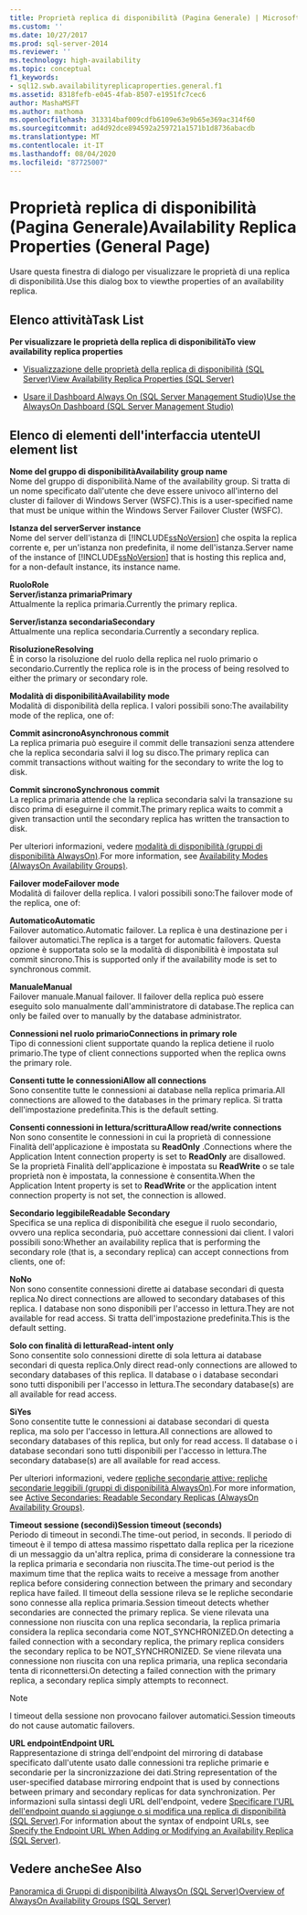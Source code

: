 ```yaml
---
title: Proprietà replica di disponibilità (Pagina Generale) | Microsoft Docs
ms.custom: ''
ms.date: 10/27/2017
ms.prod: sql-server-2014
ms.reviewer: ''
ms.technology: high-availability
ms.topic: conceptual
f1_keywords:
- sql12.swb.availabilityreplicaproperties.general.f1
ms.assetid: 8318fefb-e045-4fab-8507-e1951fc7cec6
author: MashaMSFT
ms.author: mathoma
ms.openlocfilehash: 313314baf009cdfb6109e63e9b65e369ac314f60
ms.sourcegitcommit: ad4d92dce894592a259721a1571b1d8736abacdb
ms.translationtype: MT
ms.contentlocale: it-IT
ms.lasthandoff: 08/04/2020
ms.locfileid: "87725007"
---
```

# <a name="availability-replica-properties-general-page"></a><span data-ttu-id="9bd03-102">Proprietà replica di disponibilità (Pagina Generale)</span><span class="sxs-lookup"><span data-stu-id="9bd03-102">Availability Replica Properties (General Page)</span></span>
  <span data-ttu-id="9bd03-103">Usare questa finestra di dialogo per visualizzare le proprietà di una replica di disponibilità.</span><span class="sxs-lookup"><span data-stu-id="9bd03-103">Use this dialog box to viewthe properties of an availability replica.</span></span>  
  
## <a name="task-list"></a><span data-ttu-id="9bd03-104">Elenco attività</span><span class="sxs-lookup"><span data-stu-id="9bd03-104">Task List</span></span>  
 <span data-ttu-id="9bd03-105">**Per visualizzare le proprietà della replica di disponibilità**</span><span class="sxs-lookup"><span data-stu-id="9bd03-105">**To view availability replica properties**</span></span>  
  
-   [<span data-ttu-id="9bd03-106">Visualizzazione delle proprietà della replica di disponibilità &#40;SQL Server&#41;</span><span class="sxs-lookup"><span data-stu-id="9bd03-106">View Availability Replica Properties &#40;SQL Server&#41;</span></span>](view-availability-replica-properties-sql-server.md)  
  
-   [<span data-ttu-id="9bd03-107">Usare il Dashboard Always On &#40;SQL Server Management Studio&#41;</span><span class="sxs-lookup"><span data-stu-id="9bd03-107">Use the AlwaysOn Dashboard &#40;SQL Server Management Studio&#41;</span></span>](use-the-always-on-dashboard-sql-server-management-studio.md)  
  
## <a name="ui-element-list"></a><span data-ttu-id="9bd03-108">Elenco di elementi dell'interfaccia utente</span><span class="sxs-lookup"><span data-stu-id="9bd03-108">UI element list</span></span>  
 <span data-ttu-id="9bd03-109">**Nome del gruppo di disponibilità**</span><span class="sxs-lookup"><span data-stu-id="9bd03-109">**Availability group name**</span></span>  
 <span data-ttu-id="9bd03-110">Nome del gruppo di disponibilità.</span><span class="sxs-lookup"><span data-stu-id="9bd03-110">Name of the availability group.</span></span> <span data-ttu-id="9bd03-111">Si tratta di un nome specificato dall'utente che deve essere univoco all'interno del cluster di failover di Windows Server (WSFC).</span><span class="sxs-lookup"><span data-stu-id="9bd03-111">This is a user-specified name that must be unique within the Windows Server Failover Cluster (WSFC).</span></span>  
  
 <span data-ttu-id="9bd03-112">**Istanza del server**</span><span class="sxs-lookup"><span data-stu-id="9bd03-112">**Server instance**</span></span>  
 <span data-ttu-id="9bd03-113">Nome del server dell'istanza di [!INCLUDE[ssNoVersion](../../../includes/ssnoversion-md.md)] che ospita la replica corrente e, per un'istanza non predefinita, il nome dell'istanza.</span><span class="sxs-lookup"><span data-stu-id="9bd03-113">Server name of the instance of [!INCLUDE[ssNoVersion](../../../includes/ssnoversion-md.md)] that is hosting this replica and, for a non-default instance, its instance name.</span></span>  
  
 <span data-ttu-id="9bd03-114">**Ruolo**</span><span class="sxs-lookup"><span data-stu-id="9bd03-114">**Role**</span></span>  
 <span data-ttu-id="9bd03-115">**Server/istanza primaria**</span><span class="sxs-lookup"><span data-stu-id="9bd03-115">**Primary**</span></span>  
 <span data-ttu-id="9bd03-116">Attualmente la replica primaria.</span><span class="sxs-lookup"><span data-stu-id="9bd03-116">Currently the primary replica.</span></span>  
  
 <span data-ttu-id="9bd03-117">**Server/istanza secondaria**</span><span class="sxs-lookup"><span data-stu-id="9bd03-117">**Secondary**</span></span>  
 <span data-ttu-id="9bd03-118">Attualmente una replica secondaria.</span><span class="sxs-lookup"><span data-stu-id="9bd03-118">Currently a secondary replica.</span></span>  
  
 <span data-ttu-id="9bd03-119">**Risoluzione**</span><span class="sxs-lookup"><span data-stu-id="9bd03-119">**Resolving**</span></span>  
 <span data-ttu-id="9bd03-120">È in corso la risoluzione del ruolo della replica nel ruolo primario o secondario.</span><span class="sxs-lookup"><span data-stu-id="9bd03-120">Currently the replica role is in the process of being resolved to either the primary or secondary role.</span></span>  
  
 <span data-ttu-id="9bd03-121">**Modalità di disponibilità**</span><span class="sxs-lookup"><span data-stu-id="9bd03-121">**Availability mode**</span></span>  
 <span data-ttu-id="9bd03-122">Modalità di disponibilità della replica. I valori possibili sono:</span><span class="sxs-lookup"><span data-stu-id="9bd03-122">The availability mode of the replica, one of:</span></span>  
  
 <span data-ttu-id="9bd03-123">**Commit asincrono**</span><span class="sxs-lookup"><span data-stu-id="9bd03-123">**Asynchronous commit**</span></span>  
 <span data-ttu-id="9bd03-124">La replica primaria può eseguire il commit delle transazioni senza attendere che la replica secondaria salvi il log su disco.</span><span class="sxs-lookup"><span data-stu-id="9bd03-124">The primary replica can commit transactions without waiting for the secondary to write the log to disk.</span></span>  
  
 <span data-ttu-id="9bd03-125">**Commit sincrono**</span><span class="sxs-lookup"><span data-stu-id="9bd03-125">**Synchronous commit**</span></span>  
 <span data-ttu-id="9bd03-126">La replica primaria attende che la replica secondaria salvi la transazione su disco prima di eseguirne il commit.</span><span class="sxs-lookup"><span data-stu-id="9bd03-126">The primary replica waits to commit a given transaction until the secondary replica has written the transaction to disk.</span></span>  
  
 <span data-ttu-id="9bd03-127">Per ulteriori informazioni, vedere [modalità di disponibilità (gruppi di disponibilità AlwaysOn)](availability-modes-always-on-availability-groups.md).</span><span class="sxs-lookup"><span data-stu-id="9bd03-127">For more information, see [Availability Modes (AlwaysOn Availability Groups)](availability-modes-always-on-availability-groups.md).</span></span>  
  
 <span data-ttu-id="9bd03-128">**Failover mode**</span><span class="sxs-lookup"><span data-stu-id="9bd03-128">**Failover mode**</span></span>  
 <span data-ttu-id="9bd03-129">Modalità di failover della replica. I valori possibili sono:</span><span class="sxs-lookup"><span data-stu-id="9bd03-129">The failover mode of the replica, one of:</span></span>  
  
 <span data-ttu-id="9bd03-130">**Automatico**</span><span class="sxs-lookup"><span data-stu-id="9bd03-130">**Automatic**</span></span>  
 <span data-ttu-id="9bd03-131">Failover automatico.</span><span class="sxs-lookup"><span data-stu-id="9bd03-131">Automatic failover.</span></span> <span data-ttu-id="9bd03-132">La replica è una destinazione per i failover automatici.</span><span class="sxs-lookup"><span data-stu-id="9bd03-132">The replica is a target for automatic failovers.</span></span> <span data-ttu-id="9bd03-133">Questa opzione è supportata solo se la modalità di disponibilità è impostata sul commit sincrono.</span><span class="sxs-lookup"><span data-stu-id="9bd03-133">This is supported only if the availability mode is set to synchronous commit.</span></span>  
  
 <span data-ttu-id="9bd03-134">**Manuale**</span><span class="sxs-lookup"><span data-stu-id="9bd03-134">**Manual**</span></span>  
 <span data-ttu-id="9bd03-135">Failover manuale.</span><span class="sxs-lookup"><span data-stu-id="9bd03-135">Manual failover.</span></span> <span data-ttu-id="9bd03-136">Il failover della replica può essere eseguito solo manualmente dall'amministratore di database.</span><span class="sxs-lookup"><span data-stu-id="9bd03-136">The replica can only be failed over to manually by the database administrator.</span></span>  
  
 <span data-ttu-id="9bd03-137">**Connessioni nel ruolo primario**</span><span class="sxs-lookup"><span data-stu-id="9bd03-137">**Connections in primary role**</span></span>  
 <span data-ttu-id="9bd03-138">Tipo di connessioni client supportate quando la replica detiene il ruolo primario.</span><span class="sxs-lookup"><span data-stu-id="9bd03-138">The type of client connections supported when the replica owns the primary role.</span></span>  
  
 <span data-ttu-id="9bd03-139">**Consenti tutte le connessioni**</span><span class="sxs-lookup"><span data-stu-id="9bd03-139">**Allow all connections**</span></span>  
 <span data-ttu-id="9bd03-140">Sono consentite tutte le connessioni ai database nella replica primaria.</span><span class="sxs-lookup"><span data-stu-id="9bd03-140">All connections are allowed to the databases in the primary replica.</span></span> <span data-ttu-id="9bd03-141">Si tratta dell'impostazione predefinita.</span><span class="sxs-lookup"><span data-stu-id="9bd03-141">This is the default setting.</span></span>  
  
 <span data-ttu-id="9bd03-142">**Consenti connessioni in lettura/scrittura**</span><span class="sxs-lookup"><span data-stu-id="9bd03-142">**Allow read/write connections**</span></span>  
 <span data-ttu-id="9bd03-143">Non sono consentite le connessioni in cui la proprietà di connessione Finalità dell'applicazione è impostata su **ReadOnly** .</span><span class="sxs-lookup"><span data-stu-id="9bd03-143">Connections where the Application Intent connection property is set to **ReadOnly** are disallowed.</span></span> <span data-ttu-id="9bd03-144">Se la proprietà Finalità dell'applicazione è impostata su **ReadWrite** o se tale proprietà non è impostata, la connessione è consentita.</span><span class="sxs-lookup"><span data-stu-id="9bd03-144">When the Application Intent property is set to **ReadWrite** or the application intent connection property is not set, the connection is allowed.</span></span>  
  
 <span data-ttu-id="9bd03-145">**Secondario leggibile**</span><span class="sxs-lookup"><span data-stu-id="9bd03-145">**Readable Secondary**</span></span>  
 <span data-ttu-id="9bd03-146">Specifica se una replica di disponibilità che esegue il ruolo secondario, ovvero una replica secondaria, può accettare connessioni dai client. I valori possibili sono:</span><span class="sxs-lookup"><span data-stu-id="9bd03-146">Whether an availability replica that is performing the secondary role (that is, a secondary replica) can accept connections from clients, one of:</span></span>  
  
 <span data-ttu-id="9bd03-147">**No**</span><span class="sxs-lookup"><span data-stu-id="9bd03-147">**No**</span></span>  
 <span data-ttu-id="9bd03-148">Non sono consentite connessioni dirette ai database secondari di questa replica.</span><span class="sxs-lookup"><span data-stu-id="9bd03-148">No direct connections are allowed to secondary databases of this replica.</span></span> <span data-ttu-id="9bd03-149">I database non sono disponibili per l'accesso in lettura.</span><span class="sxs-lookup"><span data-stu-id="9bd03-149">They are not available for read access.</span></span> <span data-ttu-id="9bd03-150">Si tratta dell'impostazione predefinita.</span><span class="sxs-lookup"><span data-stu-id="9bd03-150">This is the default setting.</span></span>  
  
 <span data-ttu-id="9bd03-151">**Solo con finalità di lettura**</span><span class="sxs-lookup"><span data-stu-id="9bd03-151">**Read-intent only**</span></span>  
 <span data-ttu-id="9bd03-152">Sono consentite solo connessioni dirette di sola lettura ai database secondari di questa replica.</span><span class="sxs-lookup"><span data-stu-id="9bd03-152">Only direct read-only connections are allowed to secondary databases of this replica.</span></span> <span data-ttu-id="9bd03-153">Il database o i database secondari sono tutti disponibili per l'accesso in lettura.</span><span class="sxs-lookup"><span data-stu-id="9bd03-153">The secondary database(s) are all available for read access.</span></span>  
  
 <span data-ttu-id="9bd03-154">**Sì**</span><span class="sxs-lookup"><span data-stu-id="9bd03-154">**Yes**</span></span>  
 <span data-ttu-id="9bd03-155">Sono consentite tutte le connessioni ai database secondari di questa replica, ma solo per l'accesso in lettura.</span><span class="sxs-lookup"><span data-stu-id="9bd03-155">All connections are allowed to secondary databases of this replica, but only for read access.</span></span> <span data-ttu-id="9bd03-156">Il database o i database secondari sono tutti disponibili per l'accesso in lettura.</span><span class="sxs-lookup"><span data-stu-id="9bd03-156">The secondary database(s) are all available for read access.</span></span>  
  
 <span data-ttu-id="9bd03-157">Per ulteriori informazioni, vedere [repliche secondarie attive: repliche secondarie leggibili (gruppi di disponibilità AlwaysOn)](active-secondaries-readable-secondary-replicas-always-on-availability-groups.md).</span><span class="sxs-lookup"><span data-stu-id="9bd03-157">For more information, see [Active Secondaries: Readable Secondary Replicas (AlwaysOn Availability Groups)](active-secondaries-readable-secondary-replicas-always-on-availability-groups.md).</span></span>  
  
 <span data-ttu-id="9bd03-158">**Timeout sessione (secondi)**</span><span class="sxs-lookup"><span data-stu-id="9bd03-158">**Session timeout (seconds)**</span></span>  
 <span data-ttu-id="9bd03-159">Periodo di timeout in secondi.</span><span class="sxs-lookup"><span data-stu-id="9bd03-159">The time-out period, in seconds.</span></span> <span data-ttu-id="9bd03-160">Il periodo di timeout è il tempo di attesa massimo rispettato dalla replica per la ricezione di un messaggio da un'altra replica, prima di considerare la connessione tra la replica primaria e secondaria non riuscita.</span><span class="sxs-lookup"><span data-stu-id="9bd03-160">The time-out period is the maximum time that the replica waits to receive a message from another replica before considering connection between the primary and secondary replica have failed.</span></span> <span data-ttu-id="9bd03-161">Il timeout della sessione rileva se le repliche secondarie sono connesse alla replica primaria.</span><span class="sxs-lookup"><span data-stu-id="9bd03-161">Session timeout detects whether secondaries are connected the primary replica.</span></span> <span data-ttu-id="9bd03-162">Se viene rilevata una connessione non riuscita con una replica secondaria, la replica primaria considera la replica secondaria come NOT_SYNCHRONIZED.</span><span class="sxs-lookup"><span data-stu-id="9bd03-162">On detecting a failed connection with a secondary replica, the primary replica considers the secondary replica to be NOT_SYNCHRONIZED.</span></span> <span data-ttu-id="9bd03-163">Se viene rilevata una connessione non riuscita con una replica primaria, una replica secondaria tenta di riconnettersi.</span><span class="sxs-lookup"><span data-stu-id="9bd03-163">On detecting a failed connection with the primary replica, a secondary replica simply attempts to reconnect.</span></span>  
  
> [!NOTE]  
>  <span data-ttu-id="9bd03-164">I timeout della sessione non provocano failover automatici.</span><span class="sxs-lookup"><span data-stu-id="9bd03-164">Session timeouts do not cause automatic failovers.</span></span>  
  
 <span data-ttu-id="9bd03-165">**URL endpoint**</span><span class="sxs-lookup"><span data-stu-id="9bd03-165">**Endpoint URL**</span></span>  
 <span data-ttu-id="9bd03-166">Rappresentazione di stringa dell'endpoint del mirroring di database specificato dall'utente usato dalle connessioni tra repliche primarie e secondarie per la sincronizzazione dei dati.</span><span class="sxs-lookup"><span data-stu-id="9bd03-166">String representation of the user-specified database mirroring endpoint that is used by connections between primary and secondary replicas for data synchronization.</span></span> <span data-ttu-id="9bd03-167">Per informazioni sulla sintassi degli URL dell'endpoint, vedere [Specificare l'URL dell'endpoint quando si aggiunge o si modifica una replica di disponibilità &#40;SQL Server&#41;](specify-endpoint-url-adding-or-modifying-availability-replica.md).</span><span class="sxs-lookup"><span data-stu-id="9bd03-167">For information about the syntax of endpoint URLs, see [Specify the Endpoint URL When Adding or Modifying an Availability Replica &#40;SQL Server&#41;](specify-endpoint-url-adding-or-modifying-availability-replica.md).</span></span>  
  
## <a name="see-also"></a><span data-ttu-id="9bd03-168">Vedere anche</span><span class="sxs-lookup"><span data-stu-id="9bd03-168">See Also</span></span>  
 [<span data-ttu-id="9bd03-169">Panoramica di Gruppi di disponibilità AlwaysOn &#40;SQL Server&#41;</span><span class="sxs-lookup"><span data-stu-id="9bd03-169">Overview of AlwaysOn Availability Groups &#40;SQL Server&#41;</span></span>](overview-of-always-on-availability-groups-sql-server.md)  
  
  
